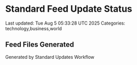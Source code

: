 # Standard Feed Update Status
Last updated: Tue Aug  5 05:33:28 UTC 2025
Categories: technology,business,world

## Feed Files Generated

Generated by Standard Updates Workflow
